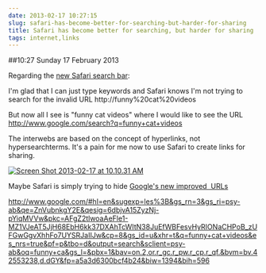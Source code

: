 ```yaml
---
date: 2013-02-17 10:27:15
slug: safari-has-become-better-for-searching-but-harder-for-sharing
title: Safari has become better for searching, but harder for sharing
tags: internet,links
---
```


##10:27 Sunday 17 February 2013

Regarding the [new Safari search bar](https://discussions.apple.com/thread/4136899?start=0&tstart=0):

I'm glad that I can just type keywords and Safari knows I'm not trying to search for the invalid URL http://funny%20cat%20videos

But now all I see is "funny cat videos" where I would like to see the URL http://www.google.com/search?q=funny+cat+videos

The interwebs are based on the concept of hyperlinks, not hypersearchterms. It's a pain for me now to use Safari to create links for sharing.

[![Screen Shot 2013-02-17 at 10.10.31 AM](/images/2013/02/Screen-Shot-2013-02-17-at-10.10.31-AM.png)](/images/2013/02/Screen-Shot-2013-02-17-at-10.10.31-AM.png)

Maybe Safari is simply trying to hide [Google's new improved  URLs](http://stackoverflow.com/questions/7097270/whats-up-with-this-google-url)

http://www.google.com/#hl=en&sugexp=les%3B&gs_rn=3&gs_ri=psy-ab&qe=ZnVubnkgY2E&qesig=6dbjvA15ZyzNj-pYiqMVVw&pkc=AFgZ2tlwoaAeFle1-MZ1VJeAT5JjH68EbH6kk37DXAhTcWItN38JuEfWBFesvHyRIONaCHPoB_zUFGwGgvXhhFo7UYSRJaIIJw&cp=8&gs_id=u&xhr=t&q=funny+cat+videos&es_nrs=true&pf=p&tbo=d&output=search&sclient=psy-ab&oq=funny+ca&gs_l=&pbx=1&bav=on.2,or.r_gc.r_pw.r_cp.r_qf.&bvm=bv.42553238,d.dGY&fp=a5a3d6300bcf4b24&biw=1394&bih=596


